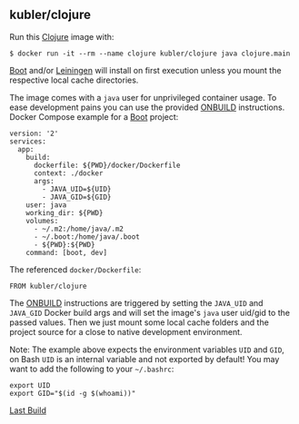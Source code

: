 ## kubler/clojure

Run this [Clojure][] image with:

    $ docker run -it --rm --name clojure kubler/clojure java clojure.main

[Boot][] and/or [Leiningen][] will install on first execution unless you mount the respective local
cache directories.

The image comes with a `java` user for unprivileged container usage. To ease development pains
you can use the provided [ONBUILD][] instructions. Docker Compose example for a [Boot][] project:

```
version: '2'
services:
  app:
    build:
      dockerfile: ${PWD}/docker/Dockerfile
      context: ./docker
      args:
        - JAVA_UID=${UID}
        - JAVA_GID=${GID}
    user: java
    working_dir: ${PWD}
    volumes:
      - ~/.m2:/home/java/.m2
      - ~/.boot:/home/java/.boot
      - ${PWD}:${PWD}
    command: [boot, dev]
```

The referenced `docker/Dockerfile`:

```
FROM kubler/clojure
```

The [ONBUILD][] instructions are triggered by setting the `JAVA_UID` and `JAVA_GID` Docker build args and will
set the image's `java` user uid/gid to the passed values. Then we just mount some local cache folders and
the project source for a close to native development environment.

Note: The example above expects the environment variables `UID` and `GID`, on Bash `UID` is an internal
variable and not exported by default! You may want to add the following to your `~/.bashrc`:

```
export UID
export GID="$(id -g $(whoami))"
```

[Last Build][packages]

[Clojure]: http://clojure.org/
[packages]: PACKAGES.md
[ONBUILD]: https://docs.docker.com/engine/reference/builder/#onbuild
[Boot]: http://boot-clj.com/
[Leiningen]: https://leiningen.org/